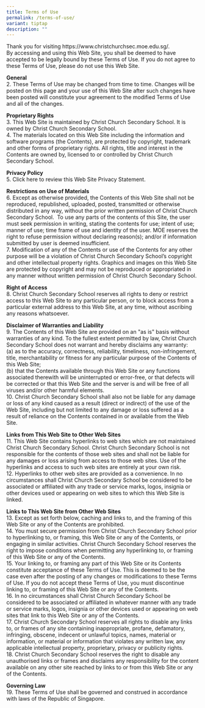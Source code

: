 ```yaml
---
title: Terms of Use
permalink: /terms-of-use/
variant: tiptap
description: ""
---
```

<p>Thank you for visiting <a rel="noopener noreferrer nofollow" target="_blank">https://www.christchurchsec.moe.edu.sg/</a>.
<br>By accessing and using this Web Site, you shall be deemed to have accepted
to be legally bound by these Terms of Use. If you do not agree to these
Terms of Use, please do not use this Web Site.</p>
<p><strong>General</strong>
<br>2. These Terms of Use may be changed from time to time. Changes will be
posted on this page and your use of this Web Site after such changes have
been posted will constitute your agreement to the modified Terms of Use
and all of the changes.</p>
<p><strong>Proprietary Rights</strong>
<br>3. This Web Site is maintained by Christ Church Secondary School. It is
owned by Christ Church Secondary School.
<br>4. The materials located on this Web Site including the information and
software programs (the Contents), are protected by copyright, trademark
and other forms of proprietary rights. All rights, title and interest in
the Contents are owned by, licensed to or controlled by Christ Church Secondary
School.</p>
<p><strong>Privacy Policy</strong>
<br>5. Click here to review this Web Site Privacy Statement.</p>
<p><strong>Restrictions on Use of Materials</strong>
<br>6. Except as otherwise provided, the Contents of this Web Site shall not
be reproduced, republished, uploaded, posted, transmitted or otherwise
distributed in any way, without the prior written permission of Christ
Church Secondary School.&nbsp; To use any parts of the contents of this
Site, the user must seek permission in writing, stating the contents for
use; intent of use; manner of use; time frame of use and identity of the
user. MOE reserves the right to refuse permission without declaring reason(s);
and/or if information submitted by user is deemed insufficient.
<br>7. Modification of any of the Contents or use of the Contents for any
other purpose will be a violation of Christ Church Secondary School’s copyright
and other intellectual property rights. Graphics and images on this Web
Site are protected by copyright and may not be reproduced or appropriated
in any manner without written permission of Christ Church Secondary School.</p>
<p><strong>Right of Access</strong>
<br>8. Christ Church Secondary School reserves all rights to deny or restrict
access to this Web Site to any particular person, or to block access from
a particular external address to this Web Site, at any time, without ascribing
any reasons whatsoever.</p>
<p><strong>Disclaimer of Warranties and Liability</strong>
<br>9. The Contents of this Web Site are provided on an "as is" basis without
warranties of any kind. To the fullest extent permitted by law, Christ
Church Secondary School does not warrant and hereby disclaims any warranty:
<br>(a) as to the accuracy, correctness, reliability, timeliness, non-infringement,
title, merchantability or fitness for any particular purpose of the Contents
of this Web Site;
<br>(b) that the Contents available through this Web Site or any functions
associated therewith will be uninterrupted or error-free, or that defects
will be corrected or that this Web Site and the server is and will be free
of all viruses and/or other harmful elements.
<br>10. Christ Church Secondary School shall also not be liable for any damage
or loss of any kind caused as a result (direct or indirect) of the use
of the Web Site, including but not limited to any damage or loss suffered
as a result of reliance on the Contents contained in or available from
the Web Site.</p>
<p><strong>Links from This Web Site to Other Web Sites</strong>
<br>11. This Web Site contains hyperlinks to web sites which are not maintained
Christ Church Secondary School. Christ Church Secondary School is not responsible
for the contents of those web sites and shall not be liable for any damages
or loss arising from access to those web sites. Use of the hyperlinks and
access to such web sites are entirely at your own risk.
<br>12. Hyperlinks to other web sites are provided as a convenience. In no
circumstances shall Christ Church Secondary School be considered to be
associated or affiliated with any trade or service marks, logos, insignia
or other devices used or appearing on web sites to which this Web Site
is linked.</p>
<p><strong>Links to This Web Site from Other Web Sites</strong>
<br>13. Except as set forth below, caching and links to, and the framing of
this Web Site or any of the Contents are prohibited.
<br>14. You must secure permission from Christ Church Secondary School prior
to hyperlinking to, or framing, this Web Site or any of the Contents, or
engaging in similar activities. Christ Church Secondary School reserves
the right to impose conditions when permitting any hyperlinking to, or
framing of this Web Site or any of the Contents.
<br>15. Your linking to, or framing any part of this Web Site or its Contents
constitute acceptance of these Terms of Use. This is deemed to be the case
even after the posting of any changes or modifications to these Terms of
Use. If you do not accept these Terms of Use, you must discontinue linking
to, or framing of this Web Site or any of the Contents.
<br>16. In no circumstances shall Christ Church Secondary School be considered
to be associated or affiliated in whatever manner with any trade or service
marks, logos, insignia or other devices used or appearing on web sites
that link to this Web Site or any of the Contents.
<br>17. Christ Church Secondary School reserves all rights to disable any
links to, or frames of any site containing inappropriate, profane, defamatory,
infringing, obscene, indecent or unlawful topics, names, material or information,
or material or information that violates any written law, any applicable
intellectual property, proprietary, privacy or publicity rights.
<br>18. Christ Church Secondary School reserves the right to disable any unauthorised
links or frames and disclaims any responsibility for the content available
on any other site reached by links to or from this Web Site or any of the
Contents.</p>
<p><strong>Governing Law</strong>
<br>19. These Terms of Use shall be governed and construed in accordance with
laws of the Republic of Singapore.</p>
<p>&nbsp;</p>
<p>&nbsp;</p>